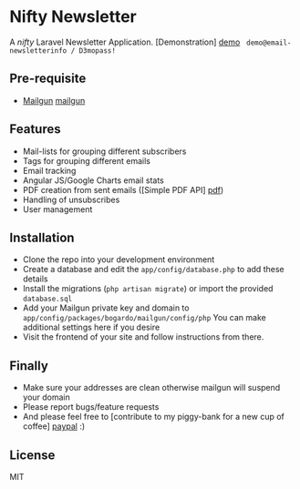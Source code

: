 Nifty Newsletter
=========

A *nifty* Laravel Newsletter Application. [Demonstration] [demo] ``` demo@email-newsletterinfo / D3mopass!```


Pre-requisite
-----------
  - [Mailgun] [mailgun] 


Features
-----------
  - Mail-lists for grouping different subscribers
  - Tags for grouping different emails
  - Email tracking 
  - Angular JS/Google Charts email stats
  - PDF creation from sent emails ([Simple PDF API] [pdf])
  - Handling of unsubscribes 
  - User management

Installation
-----------
  - Clone the repo into your development environment 
  - Create a database and edit the ```app/config/database.php``` to add these details
  - Install the migrations (```php artisan migrate```) or import the provided ```database.sql```
  - Add your Mailgun private key and domain to ```app/config/packages/bogardo/mailgun/config/php``` You can make additional settings here if you desire
  - Visit the frontend of your site and follow instructions from there.

Finally
-----------
  - Make sure your addresses are clean otherwise mailgun will suspend your domain
  - Please report bugs/feature requests 
  - And please feel free to [contribute to my piggy-bank for a new cup of coffee] [paypal] :)


License
----

MIT


[mailgun]:http://www.mailgun.com/
[demo]:http://demo.email-newsletter.info/
[pdf]:http://simplehtmltopdf.com/
[paypal]:https://www.paypal.com/cgi-bin/webscr?cmd=_s-xclick&hosted_button_id=K9XM6BYDCS4GW
